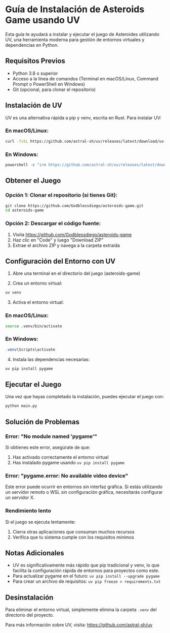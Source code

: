 # Guía de Instalación de Asteroids Game usando UV

Esta guía te ayudará a instalar y ejecutar el juego de Asteroides utilizando UV, una herramienta moderna para gestión de entornos virtuales y dependencias en Python.

## Requisitos Previos

- Python 3.8 o superior
- Acceso a la línea de comandos (Terminal en macOS/Linux, Command Prompt o PowerShell en Windows)
- Git (opcional, para clonar el repositorio)

## Instalación de UV

UV es una alternativa rápida a pip y venv, escrita en Rust. Para instalar UV:

### En macOS/Linux:

```bash
curl -fsSL https://github.com/astral-sh/uv/releases/latest/download/uv-installer.sh | bash
```

### En Windows:

```powershell
powershell -c "irm https://github.com/astral-sh/uv/releases/latest/download/uv-installer.ps1 | iex"
```

## Obtener el Juego

### Opción 1: Clonar el repositorio (si tienes Git):

```bash
git clone https://github.com/Godblessdiego/asteroids-game.git
cd asteroids-game
```

### Opción 2: Descargar el código fuente:

1. Visita https://github.com/Godblessdiego/asteroids-game
2. Haz clic en "Code" y luego "Download ZIP"
3. Extrae el archivo ZIP y navega a la carpeta extraída

## Configuración del Entorno con UV

1. Abre una terminal en el directorio del juego (asteroids-game)

2. Crea un entorno virtual:

```bash
uv venv
```

3. Activa el entorno virtual:

### En macOS/Linux:

```bash
source .venv/bin/activate
```

### En Windows:

```powershell
.venv\Scripts\activate
```

4. Instala las dependencias necesarias:

```bash
uv pip install pygame
```

## Ejecutar el Juego

Una vez que hayas completado la instalación, puedes ejecutar el juego con:

```bash
python main.py
```

## Solución de Problemas

### Error: "No module named 'pygame'"

Si obtienes este error, asegúrate de que:
1. Has activado correctamente el entorno virtual
2. Has instalado pygame usando `uv pip install pygame`

### Error: "pygame.error: No available video device"

Este error puede ocurrir en entornos sin interfaz gráfica. Si estás utilizando un servidor remoto o WSL sin configuración gráfica, necesitarás configurar un servidor X.

### Rendimiento lento

Si el juego se ejecuta lentamente:
1. Cierra otras aplicaciones que consuman muchos recursos
2. Verifica que tu sistema cumple con los requisitos mínimos

## Notas Adicionales

- UV es significativamente más rápido que pip tradicional y venv, lo que facilita la configuración rápida de entornos para proyectos como este.
- Para actualizar pygame en el futuro: `uv pip install --upgrade pygame`
- Para crear un archivo de requisitos: `uv pip freeze > requirements.txt`

## Desinstalación

Para eliminar el entorno virtual, simplemente elimina la carpeta `.venv` del directorio del proyecto.

Para más información sobre UV, visita: https://github.com/astral-sh/uv